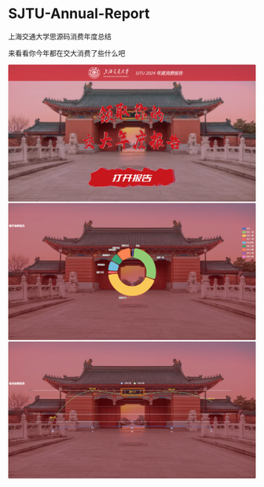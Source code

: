 # SJTU-Annual-Report

上海交通大学思源码消费年度总结

来看看你今年都在交大消费了些什么吧

![效果图1](./effect/1.png)
![效果图2](./effect/2.png)
![效果图3](./effect/3.png)
